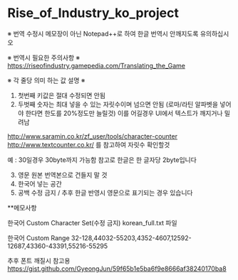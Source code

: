 # Rise_of_Industry_ko_project


※ 번역 수정시 메모장이 아닌 Notepad++로 하여 한글 번역시 안깨지도록 유의하십시오

※ 번역시 필요한 주의사항 ※
https://riseofindustry.gamepedia.com/Translating_the_Game


   ※ 각 줄당 의미 하는 값 설명 ※
   1) 첫번째 키값은 절대 수정되면 안됨
   2) 두벗째 숫자는 최대 넣을 수 있는 자릿수이며 넘으면 안됨
   (로마/라틴 알파벳을 넣어야 한다면 한도를 20%정도만 늘릴것)
   이를 어길경우 UI에서 텍스트가 깨지거나 밀려남
   
   http://www.saramin.co.kr/zf_user/tools/character-counter
   http://www.textcounter.co.kr/
   를 참고하여 자릿수 확인할것

   예 : 30일경우 30byte까지 가능함 참고로 한글은 한 글자당 2byte입니다
   
   3) 영문 원본 번역본으로 건들지 말 것
   4) 한국어 넣는 공간
   5) 공백 수정 금지 / 추후 한글 반영시 영문으로 표기되는 경우 있습니다


**메모사항

한국어 Custom Character Set(수정 금지)
korean_full.txt 파일

한국어 Custom Range
32-128,44032-55203,4352-4607,12592-12687,43360-43391,55216-55295

추후 폰트 깨질시 참고용
https://gist.github.com/GyeongJun/59f65b1e5ba6f9e8666af38240170ba8
